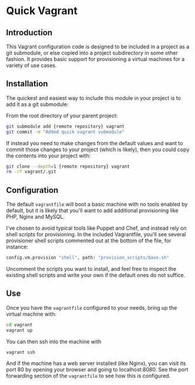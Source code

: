 # Quick Vagrant
## Introduction
This Vagrant configuration code is designed to be included in a project as a git submodule, or else
copied into a project subdirectory in some other fashion.  It provides basic support for provisioning a virtual machines for a variety of use cases.

## Installation
The quickest and easiest way to include this module in your project is to add it as a git submodule:

From the root directory of your parent project:

``` bash
git submodule add {remote repository} vagrant
git commit -m "Added quick vagrant submodule"

```

If instead you need to make changes from the default values and want to commit those changes to your project (which is likely), then you could copy the contents into your project with:

``` bash
git clone --depth=1 {remote repository} vagrant
rm -rf vagrant/.git
```

## Configuration
The default `vagrantfile` will boot a basic machine with no tools enabled by default, but it is likely that you'll want to add additional provisioning like PHP, Nginx and MySQL.

I've chosen to avoid typical tools like Puppet and Chef, and instead rely on shell scripts for provisioning.  In the included Vagrantfile, you'll see several provisioner shell scripts commented out at the bottom of the file, for instance:

``` bash
config.vm.provision "shell", path: "provision_scripts/base.sh"
```

Uncomment the scripts you want to install, and feel free to inspect the existing shell scripts and write your own if the default ones do not suffice.

## Use
Once you have the `vagrantfile` configured to your needs, bring up the virtual machine with:

``` bash
cd vagrant
vagrant up
```

You can then ssh into the machine with

``` bash
vagrant ssh
```

And if the machine has a web server installed (like Nginx), you can visit its port 80 by opening your browser and going to localhost:8080. See the port forwarding section of the `vagrantfile` to see how this is configured.
